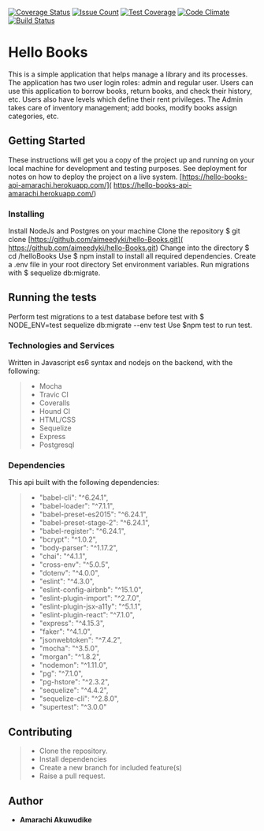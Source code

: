 [![Coverage Status](https://coveralls.io/repos/github/aimeedyki/hello-Books/badge.svg?branch=develop)](https://coveralls.io/github/aimeedyki/hello-Books?branch=develop)
[![Issue Count](https://codeclimate.com/github/aimeedyki/hello-Books/badges/issue_count.svg)](https://codeclimate.com/github/codeclimate/codeclimate)
[![Test Coverage](https://codeclimate.com/github/aimeedyki/hello-Books/badges/coverage.svg)](https://codeclimate.com/github/codeclimate/codeclimate/coverage)
[![Code Climate](https://codeclimate.com/github/aimeedyki/hello-Books/badges/gpa.svg)](https://codeclimate.com/github/codeclimate/codeclimate)
[![Build Status](https://travis-ci.org/aimeedyki/hello-Books.svg?branch=master)](https://travis-ci.org/aimeedyki/hello-Books)

# Hello Books

This is a simple application that helps manage a library and its processes. The application has two user login roles: admin and regular user. Users can use this application to borrow books, return books, and check their history, etc. Users also have levels which define their rent privileges. The Admin takes care of inventory management; add books, modify books assign categories, etc.

## Getting Started

These instructions will get you a copy of the project up and running on your local machine for development and testing purposes. See deployment for notes on how to deploy the project on a live system. [https://hello-books-api-amarachi.herokuapp.com/]( https://hello-books-api-amarachi.herokuapp.com/)

### Installing

Install NodeJs and Postgres on your machine
Clone the repository $ git clone [https://github.com/aimeedyki/hello-Books.git]( https://github.com/aimeedyki/hello-Books.git)
Change into the directory $ cd /helloBooks
Use $ npm install to install all required dependencies.
Create a .env file in your root directory
Set environment variables.
Run migrations with $ sequelize db:migrate.

## Running the tests

Perform test migrations to a test database before test with $ NODE_ENV=test sequelize db:migrate --env test
Use  $npm test to run test.

### Technologies and Services

Written in Javascript es6 syntax and nodejs on the backend, with the following:
>- Mocha
>- Travic CI
>- Coveralls
>- Hound CI
>- HTML/CSS
>- Sequelize
>- Express
>- Postgresql

### Dependencies

This api built with the following dependencies:
>- "babel-cli": "^6.24.1",
>- "babel-loader": "^7.1.1",
>- "babel-preset-es2015": "^6.24.1",
>- "babel-preset-stage-2": "^6.24.1",
>- "babel-register": "^6.24.1",
>- "bcrypt": "^1.0.2",
>- "body-parser": "^1.17.2",
>- "chai": "^4.1.1",
>- "cross-env": "^5.0.5",
>- "dotenv": "^4.0.0",
>- "eslint": "^4.3.0",
>- "eslint-config-airbnb": "^15.1.0",
>- "eslint-plugin-import": "^2.7.0",
>- "eslint-plugin-jsx-a11y": "^5.1.1",
>- "eslint-plugin-react": "^7.1.0",
>- "express": "^4.15.3",
>- "faker": "^4.1.0",
>- "jsonwebtoken": "^7.4.2",
>- "mocha": "^3.5.0",
>- "morgan": "^1.8.2",
>- "nodemon": "^1.11.0",
>- "pg": "^7.1.0",
>- "pg-hstore": "^2.3.2",
>- "sequelize": "^4.4.2",
>- "sequelize-cli": "^2.8.0",
>- "supertest": "^3.0.0"

## Contributing

>- Clone the repository.
>- Install dependencies
>- Create a new branch for included feature(s)
>- Raise a pull request.

## Author

* **Amarachi Akuwudike** 



